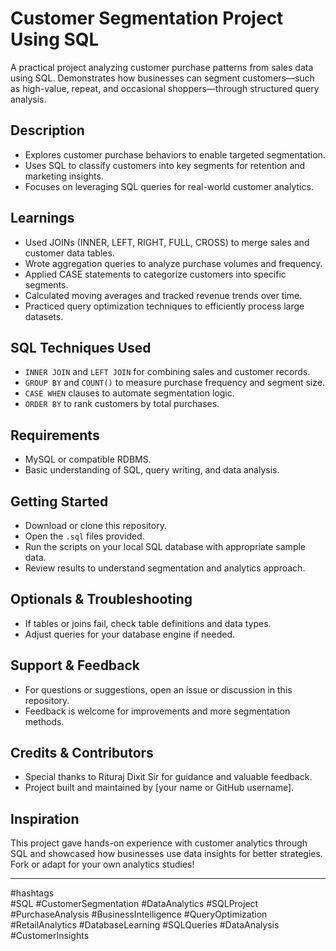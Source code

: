 # Customer Segmentation Project Using SQL

A practical project analyzing customer purchase patterns from sales data using SQL. Demonstrates how businesses can segment customers—such as high-value, repeat, and occasional shoppers—through structured query analysis.

## Description

- Explores customer purchase behaviors to enable targeted segmentation.
- Uses SQL to classify customers into key segments for retention and marketing insights.
- Focuses on leveraging SQL queries for real-world customer analytics.

## Learnings

- Used JOINs (INNER, LEFT, RIGHT, FULL, CROSS) to merge sales and customer data tables.
- Wrote aggregation queries to analyze purchase volumes and frequency.
- Applied CASE statements to categorize customers into specific segments.
- Calculated moving averages and tracked revenue trends over time.
- Practiced query optimization techniques to efficiently process large datasets.

## SQL Techniques Used

- `INNER JOIN` and `LEFT JOIN` for combining sales and customer records.
- `GROUP BY` and `COUNT()` to measure purchase frequency and segment size.
- `CASE WHEN` clauses to automate segmentation logic.
- `ORDER BY` to rank customers by total purchases.

## Requirements

- MySQL or compatible RDBMS.
- Basic understanding of SQL, query writing, and data analysis.

## Getting Started

- Download or clone this repository.
- Open the `.sql` files provided.
- Run the scripts on your local SQL database with appropriate sample data.
- Review results to understand segmentation and analytics approach.

## Optionals & Troubleshooting

- If tables or joins fail, check table definitions and data types.
- Adjust queries for your database engine if needed.

## Support & Feedback

- For questions or suggestions, open an issue or discussion in this repository.
- Feedback is welcome for improvements and more segmentation methods.

## Credits & Contributors

- Special thanks to Rituraj Dixit Sir for guidance and valuable feedback.
- Project built and maintained by [your name or GitHub username].

## Inspiration

This project gave hands-on experience with customer analytics through SQL and showcased how businesses use data insights for better strategies. Fork or adapt for your own analytics studies!

---

#hashtags  
#SQL #CustomerSegmentation #DataAnalytics #SQLProject #PurchaseAnalysis #BusinessIntelligence #QueryOptimization #RetailAnalytics #DatabaseLearning #SQLQueries #DataAnalysis #CustomerInsights

